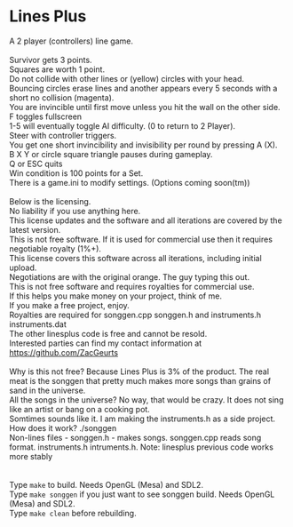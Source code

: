 # Lines Plus
A 2 player (controllers) line game.<BR />
<BR />
Survivor gets 3 points.<BR />
Squares are worth 1 point.<BR />
Do not collide with other lines or (yellow) circles with your head.<BR />
Bouncing circles erase lines and another appears every 5 seconds with a short no collision (magenta).<BR />
You are invincible until first move unless you hit the wall on the other side.<BR />
F toggles fullscreen<BR />
1-5 will eventually toggle AI difficulty. (0 to return to 2 Player).<BR />
Steer with controller triggers.<BR />
You get one short invincibility and invisibility per round by pressing A (X).<BR />
B X Y or circle square triangle pauses during gameplay.<BR />
Q or ESC quits<BR />
Win condition is 100 points for a Set.<BR />
There is a game.ini to modify settings. (Options coming soon(tm))<BR />
<BR />
Below is the licensing.<BR />
No liability if you use anything here. 
<BR />
This license updates and the software and all iterations are covered by the latest version.<BR />
This is not free software. If it is used for commercial use then it requires negotiable royalty (1%+).<BR />
This license covers this software across all iterations, including initial upload.<BR />
Negotiations are with the original orange. The guy typing this out.<BR />
This is not free software and requires royalties for commercial use.<BR />
If this helps you make money on your project, think of me.<BR />
If you make a free project, enjoy.<BR />
Royalties are required for songgen.cpp songgen.h and instruments.h instruments.dat<BR />
The other linesplus code is free and cannot be resold.<BR />
Interested parties can find my contact information at https://github.com/ZacGeurts<BR />
<BR />
Why is this not free? Because Lines Plus is 3% of the product. The real meat is the songgen that pretty much makes more songs than grains of sand in the universe.<BR />
All the songs in the universe? No way, that would be crazy. It does not sing like an artist or bang on a cooking pot.<BR />
Somtimes sounds like it. I am making the instruments.h as a side project.<BR />
How does it work? ./songgen<BR />
Non-lines files - songgen.h - makes songs. songgen.cpp reads song format. instruments.h intruments.h.
Note: linesplus previous code works more stably<BR />
<BR /><BR />
Type `make` to build. Needs OpenGL (Mesa) and SDL2.<BR />
Type `make songgen` if you just want to see songgen build. Needs OpenGL (Mesa) and SDL2.<BR />
Type `make clean` before rebuilding.<BR />
